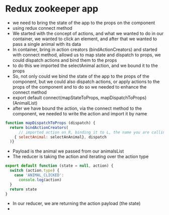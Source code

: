 # Redux zookeeper app

* we need to bring the state of the app to the props on the component
* using redux connect method
* We started with the concept of actions, and what we wanted to do in our container, we wanted to click an element, and after that we wanted to pass a single animal with its data
* In container, bring in action creators (bindActionCreators) and started with connect method, allowd us to map state and dispatch to props, we could dispatch actions and bind them to the props
* to do this we imported the selectAnimal action, and we bound it to the props 
* So, not only could we bind the state of the app to the props of the component, but we could also dispatch actions, or apply actions to the props of the component and to do so we needed to enhance the connect method 
* export default connect(mapStateToProps, mapDispatchToProps)(AnimalList)
* after we have bound the action, via the connect method to the component, we needed to write the action and import it by name

```javascript
function mapDispatchToProps (dispatch) {
  return bindActionCreators(
      // imported action on R, binding it to L, the name you are calling it on props
    { selectAnimal: selectAnAnimal}, dispatch
  )}
```

* Payload is the animal we passed from our animalsList
* The reducer is taking the action and iterating over the action type

```javascript
export default function (state = null, action) {
  switch (action.type) {
    case 'ANIMAL_CLICKED':
      console.log(action)
  }
  return state
}
```
* In our reducer, we are returning the action payload (the state)
* 
